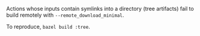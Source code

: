 Actions whose inputs contain symlinks into a directory (tree artifacts) fail to build remotely with `--remote_download_minimal`.

To reproduce, `bazel build :tree`.
